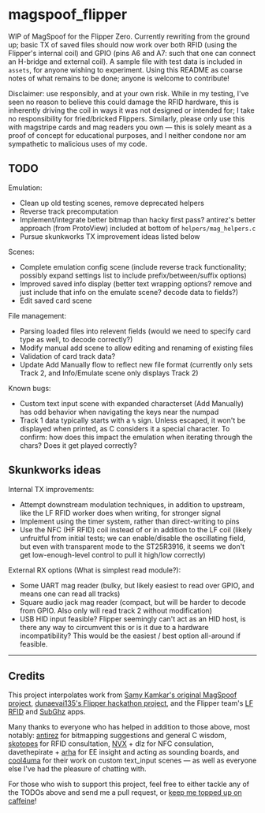 # magspoof_flipper
WIP of MagSpoof for the Flipper Zero. Currently rewriting from the ground up; basic TX of saved files should now work over both RFID (using the Flipper's internal coil) and GPIO (pins A6 and A7: such that one can connect an H-bridge and external coil). A sample file with test data is included in `assets`, for anyone wishing to experiment. Using this README as coarse notes of what remains to be done; anyone is welcome to contribute!

Disclaimer: use responsibly, and at your own risk. While in my testing, I've seen no reason to believe this could damage the RFID hardware, this is inherently driving the coil in ways it was not designed or intended for; I take no responsibility for fried/bricked Flippers. Similarly, please only use this with magstripe cards and mag readers you own — this is solely meant as a proof of concept for educational purposes, and I neither condone nor am sympathetic to malicious uses of my code.

## TODO
Emulation:
- Clean up old testing scenes, remove deprecated helpers
- Reverse track precomputation
- Implement/integrate better bitmap than hacky first pass? antirez's better approach (from ProtoView) included at bottom of `helpers/mag_helpers.c`
- Pursue skunkworks TX improvement ideas listed below

Scenes:
- Complete emulation config scene (include reverse track functionality; possibly expand settings list to include prefix/between/suffix options)
- Improved saved info display (better text wrapping options? remove and just include that info on the emulate scene? decode data to fields?)
- Edit saved card scene

File management:
- Parsing loaded files into relevent fields (would we need to specify card type as well, to decode correctly?)
- Modify manual add scene to allow editing and renaming of existing files
- Validation of card track data?
- Update Add Manually flow to reflect new file format (currently only sets Track 2, and Info/Emulate scene only displays Track 2)

Known bugs:
- Custom text input scene with expanded characterset (Add Manually) has odd behavior when navigating the keys near the numpad
- Track 1 data typically starts with a `%` sign. Unless escaped, it won't be displayed when printed, as C considers it a special character. To confirm: how does this impact the emulation when iterating through the chars? Does it get played correctly?

## Skunkworks ideas
Internal TX improvements:
- Attempt downstream modulation techniques, in addition to upstream, like the LF RFID worker does when writing, for stronger signal
- Implement using the timer system, rather than direct-writing to pins
- Use the NFC (HF RFID) coil instead of or in addition to the LF coil (likely unfruitful from initial tests; we can enable/disable the oscillating field, but even with transparent mode to the ST25R3916, it seems we don't get low-enough-level control to pull it high/low correctly) 

External RX options (What is simplest read module?):
- Some UART mag reader (bulky, but likely easiest to read over GPIO, and means one can read all tracks)
- Square audio jack mag reader (compact, but will be harder to decode from GPIO. Also only will read track 2 without modification)
- USB HID input feasible? Flipper seemingly can't act as an HID host, is there any way to circumvent this or is it due to a hardware incompatibility? This would be the easiest / best option all-around if feasible. 

----
## Credits
This project interpolates work from [Samy Kamkar's original MagSpoof project](https://github.com/samyk/magspoof), [dunaevai135's Flipper hackathon project](https://github.com/dunaevai135/flipperzero-firmware), and the Flipper team's [LF RFID](https://github.com/flipperdevices/flipperzero-firmware/tree/dev/applications/main/lfrfid) and [SubGhz](https://github.com/flipperdevices/flipperzero-firmware/tree/dev/applications/main/subghz) apps.  

Many thanks to everyone who has helped in addition to those above, most notably: [antirez](https://github.com/antirez) for bitmapping suggestions and general C wisdom, [skotopes](https://github.com/skotopes) for RFID consultation, [NVX](https://github.com/nvx) + dlz for NFC consulation, davethepirate + [arha](https://github.com/arha) for EE insight and acting as sounding boards, and [cool4uma](https://github.com/cool4uma) for their work on custom text_input scenes — as well as everyone else I've had the pleasure of chatting with.

For those who wish to support this project, feel free to either tackle any of the TODOs above and send me a pull request, or [keep me topped up on caffeine](https://www.buymeacoffee.com/zweiss)!
